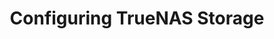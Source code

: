 ---
title: "Configuring TrueNAS Storage"
description: "Initial storage configuration procedures"
weight: 3
---